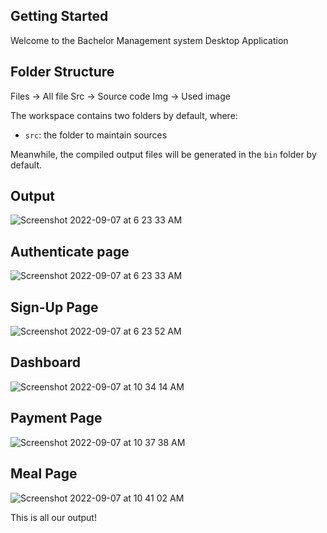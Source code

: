 ## Getting Started

Welcome to the Bachelor Management system Desktop Application

## Folder Structure
Files -> All file
Src -> Source code
Img -> Used image

The workspace contains two folders by default, where:
- `src`: the folder to maintain sources

Meanwhile, the compiled output files will be generated in the `bin` folder by default.

## Output

![Screenshot 2022-09-07 at 6 23 33 AM](https://user-images.githubusercontent.com/74490930/188789368-8487107d-ae9c-48d4-8603-d4a4f5a95c40.png)



## Authenticate page

![Screenshot 2022-09-07 at 6 23 33 AM](https://user-images.githubusercontent.com/74490930/188789386-a419daab-bdf2-4b75-8de4-83a8f678a4b7.png)

## Sign-Up Page

![Screenshot 2022-09-07 at 6 23 52 AM](https://user-images.githubusercontent.com/74490930/188789416-9c3ba769-f1da-44a8-8f29-bd09b65e35d3.png)

## Dashboard

![Screenshot 2022-09-07 at 10 34 14 AM](https://user-images.githubusercontent.com/74490930/188789498-3ed8f817-bd33-48f4-a35f-6203203124d8.png)

## Payment Page

![Screenshot 2022-09-07 at 10 37 38 AM](https://user-images.githubusercontent.com/74490930/188789853-853bfca6-ad1d-4887-a2fc-3057f249db24.png)

## Meal Page

![Screenshot 2022-09-07 at 10 41 02 AM](https://user-images.githubusercontent.com/74490930/188790235-5ba879be-bc13-4b2e-b103-eef663ced959.png)


This is all our output!

